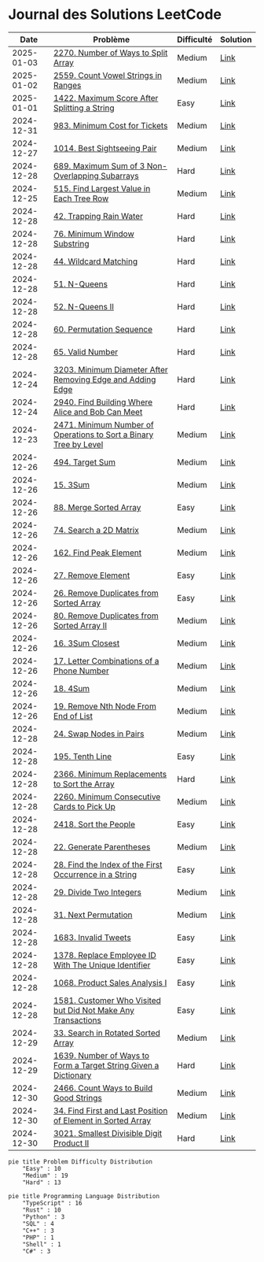 # Journal des Solutions LeetCode

| Date | Problème | Difficulté | Solution |
|------|----------|------------|----------|
| 2025-01-03 | [2270. Number of Ways to Split Array](https://leetcode.com/problems/number-of-ways-to-split-array/description/?envType=daily-question&envId=2025-01-03) | Medium | [Link](./Rust/2270.rs) |
| 2025-01-02 | [2559. Count Vowel Strings in Ranges](https://leetcode.com/problems/count-vowel-strings-in-ranges/description/?envType=daily-question&envId=2025-01-02) | Medium | [Link](./Rust/2559.rs) |
| 2025-01-01 | [1422. Maximum Score After Splitting a String](https://leetcode.com/problems/maximum-score-after-splitting-a-string/description/?envType=daily-question&envId=2025-01-01) | Easy | [Link](./TypeScript/1422.ts) |
| 2024-12-31 | [983. Minimum Cost for Tickets](https://leetcode.com/problems/minimum-cost-for-tickets/description/?envType=daily-question&envId=2024-12-31) | Medium | [Link](./C++/983.cpp) |
| 2024-12-27 | [1014. Best Sightseeing Pair](https://leetcode.com/problems/best-sightseeing-pair/description/?envType=daily-question&envId=2024-12-27) | Medium | [Link](./Rust/1014.rs) |
| 2024-12-28 | [689. Maximum Sum of 3 Non-Overlapping Subarrays](https://leetcode.com/problems/maximum-sum-of-3-non-overlapping-subarrays/description/?envType=daily-question&envId=2024-12-28) | Hard | [Link](./Python/689.py) |
| 2024-12-25 | [515. Find Largest Value in Each Tree Row](https://leetcode.com/problems/find-largest-value-in-each-tree-row/description/?envType=daily-question&envId=2024-12-25) | Medium | [Link](./Rust/515.rs) |
| 2024-12-28 | [42. Trapping Rain Water](https://leetcode.com/problems/trapping-rain-water/) | Hard | [Link](./TypeScript/42.ts) |
| 2024-12-28 | [76. Minimum Window Substring](https://leetcode.com/problems/minimum-window-substring/) | Hard | [Link](./TypeScript/76.ts) |
| 2024-12-28 | [44. Wildcard Matching](https://leetcode.com/problems/wildcard-matching/description/) | Hard | [Link](./TypeScript/44.ts) |
| 2024-12-28 | [51. N-Queens](https://leetcode.com/problems/n-queens/description/) | Hard | [Link](./TypeScript/51.ts) |
| 2024-12-28 | [52. N-Queens II](https://leetcode.com/problems/n-queens-ii/description/) | Hard | [Link](./TypeScript/52.ts) |
| 2024-12-28 | [60. Permutation Sequence](https://leetcode.com/problems/permutation-sequence/description/) | Hard | [Link](./TypeScript/60.ts) |
| 2024-12-28 | [65. Valid Number](https://leetcode.com/problems/valid-number/) | Hard | [Link](./TypeScript/65.ts) |
| 2024-12-24 | [3203. Minimum Diameter After Removing Edge and Adding Edge](https://leetcode.com/problems/find-minimum-diameter-after-merging-two-trees/description/?envType=daily-question&envId=2024-12-24) | Hard | [Link](./Rust/3203.rs) |
| 2024-12-24 | [2940. Find Building Where Alice and Bob Can Meet](https://leetcode.com/problems/find-building-where-alice-and-bob-can-meet/description/?envType=daily-question&envId=2024-12-22) | Hard | [Link](./C++/2940.cpp) |
| 2024-12-23 | [2471. Minimum Number of Operations to Sort a Binary Tree by Level](https://leetcode.com/problems/minimum-number-of-operations-to-sort-a-binary-tree-by-level/?envType=daily-question&envId=2024-12-23) | Medium | [Link](./Python/2471.py) |
| 2024-12-26 | [494. Target Sum](https://leetcode.com/problems/target-sum/description/?envType=daily-question&envId=2024-12-26) | Medium | [Link](./Python/494.py) |
| 2024-12-26 | [15. 3Sum](https://leetcode.com/problems/3sum/description/) | Medium | [Link](./C++/15.cpp) |
| 2024-12-26 | [88. Merge Sorted Array](https://leetcode.com/problems/merge-sorted-array/description/?envType=study-plan-v2&envId=top-interview-150) | Easy | [Link](./Rust/88.rs) |
| 2024-12-26 | [74. Search a 2D Matrix](https://leetcode.com/problems/search-a-2d-matrix/?envType=study-plan-v2&envId=top-interview-150) | Medium | [Link](./Rust/74.rs) |
| 2024-12-26 | [162. Find Peak Element](https://leetcode.com/problems/find-peak-element/description/?envType=study-plan-v2&envId=top-interview-150) | Medium | [Link](./Rust/162.rs) |
| 2024-12-26 | [27. Remove Element](https://leetcode.com/problems/remove-element/description/?envType=study-plan-v2&envId=top-interview-150) | Easy | [Link](./PHP/27.php) |
| 2024-12-26 | [26. Remove Duplicates from Sorted Array](https://leetcode.com/problems/remove-duplicates-from-sorted-array/description/?envType=study-plan-v2&envId=top-interview-150) | Easy | [Link](./TypeScript/26.ts) |
| 2024-12-26 | [80. Remove Duplicates from Sorted Array II](https://leetcode.com/problems/remove-duplicates-from-sorted-array-ii/description/?envType=study-plan-v2&envId=top-interview-150) | Medium | [Link](./Python/80.py) |
| 2024-12-26 | [16. 3Sum Closest](https://leetcode.com/problems/3sum-closest/) | Medium | [Link](./Rust/16.rs) |
| 2024-12-26 | [17. Letter Combinations of a Phone Number](https://leetcode.com/problems/letter-combinations-of-a-phone-number/description/) | Medium | [Link](./Rust/17.rs) |
| 2024-12-26 | [18. 4Sum](https://leetcode.com/problems/4sum/description/) | Medium | [Link](./Rust/18.rs) |
| 2024-12-26 | [19. Remove Nth Node From End of List](https://leetcode.com/problems/remove-nth-node-from-end-of-list/description/) | Medium | [Link](./Rust/19.rs) |
| 2024-12-28 | [24. Swap Nodes in Pairs](https://leetcode.com/problems/swap-nodes-in-pairs/description/) | Medium | [Link](./TypeScript/24.ts) |
| 2024-12-28 | [195. Tenth Line](https://leetcode.com/problems/tenth-line/description/?envType=problem-list-v2&envId=shell) | Easy | [Link](./Shell/195.sh) |
| 2024-12-28 | [2366. Minimum Replacements to Sort the Array](https://leetcode.com/problems/minimum-replacements-to-sort-the-array/description/) | Hard | [Link](./TypeScript/2366.ts) |
| 2024-12-28 | [2260. Minimum Consecutive Cards to Pick Up](https://leetcode.com/problems/minimum-consecutive-cards-to-pick-up/description/) | Medium | [Link](./TypeScript/2260.ts) |
| 2024-12-28 | [2418. Sort the People](https://leetcode.com/problems/sort-the-people/description/) | Easy | [Link](./TypeScript/2418.ts) |
| 2024-12-28 | [22. Generate Parentheses](https://leetcode.com/problems/generate-parentheses/description/) | Medium | [Link](./TypeScript/22.ts) |
| 2024-12-28 | [28. Find the Index of the First Occurrence in a String](https://leetcode.com/problems/find-the-index-of-the-first-occurrence-in-a-string/description/) | Easy | [Link](./TypeScript/28.ts) |
| 2024-12-28 | [29. Divide Two Integers](https://leetcode.com/problems/divide-two-integers/description/) | Medium | [Link](./TypeScript/29.ts) |
| 2024-12-28 | [31. Next Permutation](https://leetcode.com/problems/next-permutation/description/) | Medium | [Link](./TypeScript/31.ts) |
| 2024-12-28 | [1683. Invalid Tweets](https://leetcode.com/problems/invalid-tweets/description/?envType=study-plan-v2&envId=top-sql-50) | Easy | [Link](./SQL/1683.sql) |
| 2024-12-28 | [1378. Replace Employee ID With The Unique Identifier](https://leetcode.com/problems/replace-employee-id-with-the-unique-identifier/description/?envType=study-plan-v2&envId=top-sql-50) | Easy | [Link](./SQL/1378.sql) |
| 2024-12-28 | [1068. Product Sales Analysis I](https://leetcode.com/problems/product-sales-analysis-i/description/?envType=study-plan-v2&envId=top-sql-50) | Easy | [Link](./SQL/1068.sql) |
| 2024-12-28 | [1581. Customer Who Visited but Did Not Make Any Transactions](https://leetcode.com/problems/customer-who-visited-but-did-not-make-any-transactions/description/?envType=study-plan-v2&envId=top-sql-50) | Easy | [Link](./SQL/1581.sql) |
| 2024-12-29 | [33. Search in Rotated Sorted Array](https://leetcode.com/problems/search-in-rotated-sorted-array/description/) | Medium | [Link](./C++/33.cpp) |
| 2024-12-29 | [1639. Number of Ways to Form a Target String Given a Dictionary](https://leetcode.com/problems/number-of-ways-to-form-a-target-string-given-a-dictionary/?envType=daily-question&envId=2024-12-29) | Hard | [Link](./C++/1639.cpp) |
| 2024-12-30 | [2466. Count Ways to Build Good Strings](https://leetcode.com/problems/count-ways-to-build-good-strings/?envType=daily-question&envId=2024-12-30) | Medium | [Link](./C%23/2466.cs) |
| 2024-12-30 | [34. Find First and Last Position of Element in Sorted Array](https://leetcode.com/problems/find-first-and-last-position-of-element-in-sorted-array/description/) | Medium | [Link](./C%23/34.cs) |
| 2024-12-30 | [3021. Smallest Divisible Digit Product II](https://leetcode.com/problems/smallest-divisible-digit-product-ii/description/) | Hard | [Link](./C%23/3021.cs) |

```mermaid
pie title Problem Difficulty Distribution
    "Easy" : 10
    "Medium" : 19
    "Hard" : 13
```

```mermaid
pie title Programming Language Distribution
    "TypeScript" : 16
    "Rust" : 10
    "Python" : 3
    "SQL" : 4
    "C++" : 3
    "PHP" : 1
    "Shell" : 1
    "C#" : 3
```